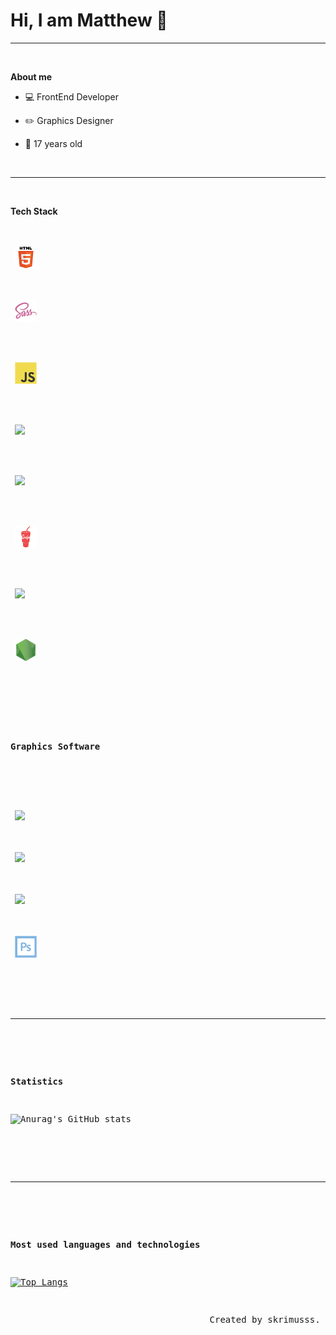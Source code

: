 <h1>Hi, I am Matthew 👋</h1>

---

<br>

**About me**

- 💻 FrontEnd Developer

- ✏️ Graphics Designer

- 👦 17 years old

<br>

---

<br>

**Tech Stack**

<br>

<code>
 <img src="https://raw.githubusercontent.com/devicons/devicon/master/icons/html5/html5-original-wordmark.svg" height="35"/>
 </code>
 <pre>
 <code>
 <img src="https://raw.githubusercontent.com/devicons/devicon/master/icons/sass/sass-original.svg" height="35"/>
 </code>
 <pre>
 <code>
 <img src="https://raw.githubusercontent.com/devicons/devicon/master/icons/javascript/javascript-original.svg" height="35"/>
 </code>
 <pre>
 <code>
 <img src="https://upload.wikimedia.org/wikipedia/commons/4/4c/Typescript_logo_2020.svg" height="35">
 </code>
 <pre>
 <code>
 <img src="https://www.vectorlogo.zone/logos/git-scm/git-scm-icon.svg" height="35"/>
 </code>
 <pre>
 <code>
 <img src="https://raw.githubusercontent.com/devicons/devicon/master/icons/gulp/gulp-plain.svg" height="35"/>
 </code>
 <pre>
 <code>
 <img src="https://www.vectorlogo.zone/logos/tailwindcss/tailwindcss-icon.svg" height="35"/>
 </code>
 <pre>
 <code>
 <img src="https://raw.githubusercontent.com/github/explore/80688e429a7d4ef2fca1e82350fe8e3517d3494d/topics/nodejs/nodejs.png" height="35"/>
</code>

 <br>
 <br>
 
  **Graphics Software**
  
  <br>
  
 <code>
 <img src="https://cdn.worldvectorlogo.com/logos/adobe-xd.svg" height="35"/>
 </code>
 
 <code>
 <img src="https://www.vectorlogo.zone/logos/adobe_illustrator/adobe_illustrator-icon.svg" height="35"/>
 </code>
 
 <code>
 <img src="https://download.blender.org/branding/community/blender_community_badge_white.svg" height="35"/>
 </code>
 
 <code>
 <img src="https://raw.githubusercontent.com/devicons/devicon/master/icons/photoshop/photoshop-line.svg" height="35"/>
 </code>
 
 <br>
 
 ---
 
 <br>
 
 **Statistics**
 
![Anurag's GitHub stats](https://github-readme-stats.vercel.app/api?username=skrimusss&show_icons=true)
  
 <br>
  
---

<br>

 **Most used languages and technologies**

[![Top Langs](https://github-readme-stats.vercel.app/api/top-langs/?username=skrimusss&layout=compact)](https://github.com/anuraghazra/github-readme-stats)

<p align="right"> Created by skrimusss. </p>
